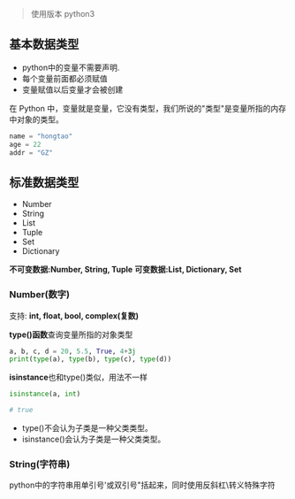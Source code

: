 > 使用版本 python3

## 基本数据类型

- python中的变量不需要声明.
- 每个变量前面都必须赋值
- 变量赋值以后变量才会被创建

在 Python 中，变量就是变量，它没有类型，我们所说的"类型"是变量所指的内存中对象的类型。

```py
name = "hongtao"
age = 22
addr = "GZ"
```

## 标准数据类型

- Number
- String
- List
- Tuple
- Set
- Dictionary

**不可变数据:Number, String, Tuple**
**可变数据:List, Dictionary, Set**

### Number(数字)

支持:
**int, float, bool, complex(复数)**

**type()函数**查询变量所指的对象类型

```py
a, b, c, d = 20, 5.5, True, 4+3j
print(type(a), type(b), type(c), type(d))
```

**isinstance**也和type()类似，用法不一样

```py
isinstance(a, int)

# true
```

- type()不会认为子类是一种父类类型。
- isinstance()会认为子类是一种父类类型。

### String(字符串)

python中的字符串用单引号'或双引号"括起来，同时使用反斜杠\转义特殊字符